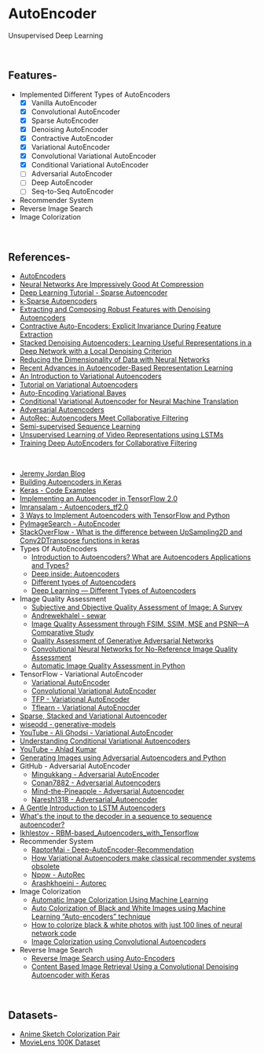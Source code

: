 # AutoEncoder
Unsupervised Deep Learning

<br/>

## Features-
* Implemented Different Types of AutoEncoders
  + [x] Vanilla AutoEncoder
  + [x] Convolutional AutoEncoder
  + [x] Sparse AutoEncoder
  + [x] Denoising AutoEncoder
  + [x] Contractive AutoEncoder
  + [x] Variational AutoEncoder
  + [x] Convolutional Variational AutoEncoder
  + [x] Conditional Variational AutoEncoder
  + [ ] Adversarial AutoEncoder
  + [ ] Deep AutoEncoder
  + [ ] Seq-to-Seq AutoEncoder
* Recommender System
* Reverse Image Search
* Image Colorization

<br/>

## References-
* [AutoEncoders](http://www.deeplearningbook.org/contents/autoencoders.html)
* [Neural Networks Are Impressively Good At Compression](https://probablydance.com/2016/04/30/neural-networks-are-impressively-good-at-compression)
* [Deep Learning Tutorial - Sparse Autoencoder](http://mccormickml.com/2014/05/30/deep-learning-tutorial-sparse-autoencoder)
* [k-Sparse Autoencoders](https://arxiv.org/pdf/1312.5663.pdf)
* [Extracting and Composing Robust Features with Denoising Autoencoders](http://www.cs.toronto.edu/~larocheh/publications/icml-2008-denoising-autoencoders.pdf)
* [Contractive Auto-Encoders: Explicit Invariance During Feature Extraction](https://icml.cc/Conferences/2011/papers/455_icmlpaper.pdf)
* [Stacked Denoising Autoencoders: Learning Useful Representations in a Deep Network with a Local Denoising Criterion](http://www.jmlr.org/papers/volume11/vincent10a/vincent10a.pdf)
* [Reducing the Dimensionality of Data with Neural Networks](https://www.cs.toronto.edu/~hinton/science.pdf)
* [Recent Advances in Autoencoder-Based Representation Learning](https://arxiv.org/pdf/1812.05069.pdf)
* [An Introduction to Variational Autoencoders](https://arxiv.org/pdf/1906.02691.pdf)
* [Tutorial on Variational Autoencoders](https://arxiv.org/pdf/1606.05908.pdf)
* [Auto-Encoding Variational Bayes](https://arxiv.org/pdf/1312.6114.pdf)
* [Conditional Variational Autoencoder for Neural Machine Translation](https://arxiv.org/pdf/1812.04405.pdf)
* [Adversarial Autoencoders](https://arxiv.org/pdf/1511.05644.pdf)
* [AutoRec: Autoencoders Meet Collaborative Filtering](https://users.cecs.anu.edu.au/~akmenon/papers/autorec/autorec-paper.pdf)
* [Semi-supervised Sequence Learning](https://arxiv.org/pdf/1511.01432.pdf)
* [Unsupervised Learning of Video Representations using LSTMs](https://arxiv.org/pdf/1502.04681.pdf)
* [Training Deep AutoEncoders for Collaborative Filtering](https://arxiv.org/pdf/1708.01715.pdf)

<br/>

* [Jeremy Jordan Blog](https://www.jeremyjordan.me/data-science/)
* [Building Autoencoders in Keras](https://blog.keras.io/building-autoencoders-in-keras.html)
* [Keras - Code Examples](https://keras.io/examples/)
* [Implementing an Autoencoder in TensorFlow 2.0](https://towardsdatascience.com/implementing-an-autoencoder-in-tensorflow-2-0-5e86126e9f7)
* [Imransalam - Autoencoders_tf2.0](https://github.com/imransalam/autoencoders_tf2.0)
* [3 Ways to Implement Autoencoders with TensorFlow and Python](https://rubikscode.net/2018/11/26/3-ways-to-implement-autoencoders-with-tensorflow-and-python/)
* [PyImageSearch - AutoEncoder](https://www.pyimagesearch.com/?s=autoencoder)
* [StackOverFlow - What is the difference between UpSampling2D and Conv2DTranspose functions in keras](https://stackoverflow.com/questions/53654310/what-is-the-difference-between-upsampling2d-and-conv2dtranspose-functions-in-ker)
* Types Of AutoEncoders
  + [Introduction to Autoencoders? What are Autoencoders Applications and Types?](https://www.mygreatlearning.com/blog/autoencoder/)
  + [Deep inside: Autoencoders](https://towardsdatascience.com/deep-inside-autoencoders-7e41f319999f#:~:text=In%20practice%2C%20we%20usually%20find,another%20task%20such%20as%20classification.)
  + [Different types of Autoencoders](https://iq.opengenus.org/types-of-autoencoder/)
  + [Deep Learning — Different Types of Autoencoders](https://medium.com/datadriveninvestor/deep-learning-different-types-of-autoencoders-41d4fa5f7570)
* Image Quality Assessment
  + [Subjective and Objective Quality Assessment of Image: A Survey](https://arxiv.org/ftp/arxiv/papers/1406/1406.7799.pdf)
  + [Andrewekhalel - sewar](https://github.com/andrewekhalel/sewar)
  + [Image Quality Assessment through FSIM, SSIM, MSE and PSNR—A Comparative Study](https://www.scirp.org/journal/paperinformation.aspx?paperid=90911)
  + [Quality Assessment of Generative Adversarial Networks](https://medium.com/analytics-vidhya/quality-assessment-of-generative-adversarial-networks-369444a0259c)
  + [Convolutional Neural Networks for No-Reference Image Quality Assessment](http://openaccess.thecvf.com/content_cvpr_2014/papers/Kang_Convolutional_Neural_Networks_2014_CVPR_paper.pdf)
  + [Automatic Image Quality Assessment in Python](https://towardsdatascience.com/automatic-image-quality-assessment-in-python-391a6be52c11)
* TensorFlow - Variational AutoEncoder
  + [Variational AutoEncoder](https://www.tensorflow.org/guide/keras/custom_layers_and_models#putting_it_all_together_an_end-to-end_example)
  + [Convolutional Variational AutoEncoder](https://www.tensorflow.org/tutorials/generative/cvae)
  + [TFP - Variational AutoEncoder](https://www.tensorflow.org/probability/examples/Probabilistic_Layers_VAE)
  + [Tflearn - Variational AutoEnocder](https://github.com/tflearn/tflearn/blob/master/examples/images/variational_autoencoder.py)
* [Sparse, Stacked and Variational Autoencoder](https://medium.com/@venkatakrishna.jonnalagadda/sparse-stacked-and-variational-autoencoder-efe5bfe73b64)
* [wiseodd - generative-models](https://github.com/wiseodd/generative-models)
* [YouTube - Ali Ghodsi - Variational AutoEncoder](https://www.youtube.com/watch?v=uaaqyVS9-rM)
* [Understanding Conditional Variational Autoencoders](https://towardsdatascience.com/understanding-conditional-variational-autoencoders-cd62b4f57bf8)
* [YouTube - Ahlad Kumar](https://www.youtube.com/playlist?list=PLdxQ7SoCLQANQ9fQcJ0wnnTzkFsJHlWEj)
* [Generating Images using Adversarial Autoencoders and Python](https://rubikscode.net/2019/01/21/generating-images-using-adversarial-autoencoders-and-python/)
* GitHub - Adversarial AutoEncoder
  + [Mingukkang - Adversarial AutoEncoder](https://github.com/MINGUKKANG/Adversarial-AutoEncoder)
  + [Conan7882 - Adversarial Autoencoders](https://github.com/conan7882/adversarial-autoencoders)
  + [Mind-the-Pineapple - Adversarial Autoencoder](https://github.com/Mind-the-Pineapple/adversarial-autoencoder)
  + [Naresh1318 - Adversarial_Autoencoder](https://github.com/Naresh1318/Adversarial_Autoencoder)
* [A Gentle Introduction to LSTM Autoencoders](https://machinelearningmastery.com/lstm-autoencoders/)
* [What's the input to the decoder in a sequence to sequence autoencoder?](https://cs.stackexchange.com/questions/69432/whats-the-input-to-the-decoder-in-a-sequence-to-sequence-autoencoder)
* [Ikhlestov - RBM-based_Autoencoders_with_Tensorflow](https://github.com/ikhlestov/rbm_based_autoencoders_with_tensorflow)
* Recommender System
  + [RaptorMai - Deep-AutoEncoder-Recommendation](https://github.com/RaptorMai/Deep-AutoEncoder-Recommendation)
  + [How Variational Autoencoders make classical recommender systems obsolete](https://medium.com/snipfeed/how-variational-autoencoders-make-classical-recommender-systems-obsolete-4df8bae51546)
  + [Npow - AutoRec](https://github.com/npow/AutoRec)
  + [Arashkhoeini - Autorec](https://github.com/arashkhoeini/Autorec)
* Image Colorization
  + [Automatic Image Colorization Using Machine Learning  ](https://xiangyutang2.github.io/auto-colorization-autoencoders/)
  + [Auto Colorization of Black and White Images using Machine Learning “Auto-encoders” technique](https://becominghuman.ai/auto-colorization-of-black-and-white-images-using-machine-learning-auto-encoders-technique-a213b47f7339)
  + [How to colorize black & white photos with just 100 lines of neural network code](https://medium.com/@emilwallner/colorize-b-w-photos-with-a-100-line-neural-network-53d9b4449f8d)
  + [Image Colorization using Convolutional Autoencoders](https://towardsdatascience.com/image-colorization-using-convolutional-autoencoders-fdabc1cb1dbe)
* Reverse Image Search
  + [Reverse Image Search using Auto-Encoders](https://towardsdatascience.com/reverse-image-search-using-auto-encoders-afbf906970f5)
  + [Content Based Image Retrieval Using a Convolutional Denoising Autoencoder with Keras](https://www.sicara.ai/blog/2017-09-14-keras-tutorial-content-image-retrieval-convolutional-denoising-autoencoder)

<br/>

## Datasets-
* [Anime Sketch Colorization Pair](https://www.kaggle.com/ktaebum/anime-sketch-colorization-pair)
* [MovieLens 100K Dataset](https://www.kaggle.com/prajitdatta/movielens-100k-dataset)
